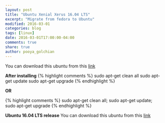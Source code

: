 ```yaml
---
layout: post
title: "Ubuntu Xenial Xerus 16.04 LTS"
excerpt: "Migrate from fedora to Ubuntu"
modified: 2016-03-01
categories: blog  
tags: [linux]
date: 2016-03-01T17:00:00-04:00
comments: true
share: true
author: pooya_golchian
---
```

You can download this ubuntu from this [link](http://cdimage.ubuntu.com/daily-live/current/)


**After installing**
{% highlight comments %}
sudo apt-get clean all
sudo apt-get update
sudo apt-get upgrade
{% endhighlight %}

**OR**

{% highlight comments %}
sudo apt-get clean all; sudo apt-get update; sudo apt-get upgrade
{% endhighlight %}

**Ubuntu 16.04 LTS release**
You can download this ubuntu from this [link](http://www.ubuntu.com/download/desktop)

